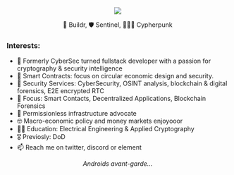 <div align="center">
<img align="center" src="https://c.tenor.com/6ICMUU3ShiMAAAAC/android-17.gif"  />
  </div>
<p align="center" class="head" >👷 Buildr, 🛡️ Sentinel, 🧑🏻‍🔬 Cypherpunk </p>
 

### Interests:
- 💞️ Formerly CyberSec turned fullstack developer with a passion for cryptography & security intelligence 
- 🌱 Smart Contracts: focus on circular economic design and security.
- 🔐 Security Services: CyberSecurity, OSINT analysis, blockchain & digital forensics, E2E encrypted RTC
- 🧰 Focus: Smart Contacts, Decentralized Applications, Blockchain Forensics
- 🔁 Permissionless infrastructure advocate
- 🤓 Macro-economic policy and money markets enjoyooor
- 🧑‍🎓 Education: Electrical Engineering & Applied Cryptography
- 🎖️ Previosly: DoD 
- 📫 Reach me on twitter, discord or element

*<p align="center" class="head" > Androids avant-garde...</p>*






